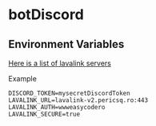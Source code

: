 # botDiscord

## Environment Variables

[Here is a list of lavalink servers](https://github.com/appujet/lavalink-list/blob/main/nodes.json)

Example

```
DISCORD_TOKEN=mysecretDiscordToken
LAVALINK_URL=lavalink-v2.pericsq.ro:443
LAVALINK_AUTH=wwweasycodero
LAVALINK_SECURE=true
```

